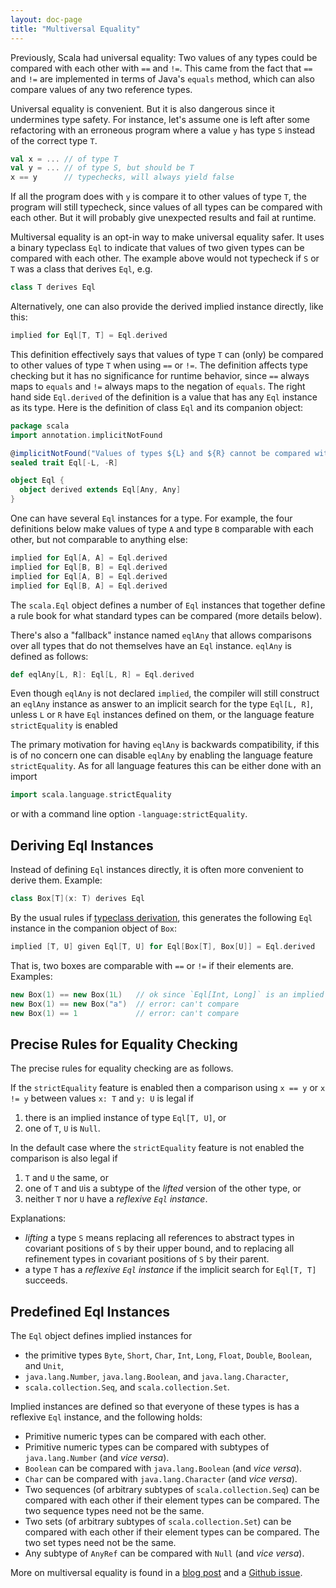```yaml
---
layout: doc-page
title: "Multiversal Equality"
---
```


Previously, Scala had universal equality: Two values of any types
could be compared with each other with `==` and `!=`. This came from
the fact that `==` and `!=` are implemented in terms of Java's
`equals` method, which can also compare values of any two reference
types.

Universal equality is convenient. But it is also dangerous since it
undermines type safety. For instance, let's assume one is left after some refactoring
with an erroneous program where a value `y` has type `S` instead of the correct type `T`.

```scala
val x = ... // of type T
val y = ... // of type S, but should be T
x == y      // typechecks, will always yield false
```

If all the program does with `y` is compare it to other values of type `T`, the program will still typecheck, since values of all types can be compared with each other.
But it will probably give unexpected results and fail at runtime.

Multiversal equality is an opt-in way to make universal equality
safer. It uses a binary typeclass `Eql` to indicate that values of
two given types can be compared with each other.
The example above would not typecheck if `S` or `T` was a class
that derives `Eql`, e.g.
```scala
class T derives Eql
```
Alternatively, one can also provide the derived implied instance directly, like this:
```scala
implied for Eql[T, T] = Eql.derived
```
This definition effectively says that values of type `T` can (only) be
compared to other values of type `T` when using `==` or `!=`. The definition
affects type checking but it has no significance for runtime
behavior, since `==` always maps to `equals` and `!=` always maps to
the negation of `equals`. The right hand side `Eql.derived` of the definition
is a value that has any `Eql` instance as its type. Here is the definition of class
`Eql` and its companion object:
```scala
package scala
import annotation.implicitNotFound

@implicitNotFound("Values of types ${L} and ${R} cannot be compared with == or !=")
sealed trait Eql[-L, -R]

object Eql {
  object derived extends Eql[Any, Any]
}
```

One can have several `Eql` instances for a type. For example, the four
definitions below make values of type `A` and type `B` comparable with
each other, but not comparable to anything else:

```scala
implied for Eql[A, A] = Eql.derived
implied for Eql[B, B] = Eql.derived
implied for Eql[A, B] = Eql.derived
implied for Eql[B, A] = Eql.derived
```
The `scala.Eql` object defines a number of `Eql` instances that together
define a rule book for what standard types can be compared (more details below).

There's also a "fallback" instance named `eqlAny` that allows comparisons
over all types that do not themselves have an `Eql` instance.  `eqlAny` is
defined as follows:

```scala
def eqlAny[L, R]: Eql[L, R] = Eql.derived
```

Even though `eqlAny` is not declared `implied`, the compiler will still
construct an `eqlAny` instance as answer to an implicit search for the
type `Eql[L, R]`, unless `L` or `R` have `Eql` instances
defined on them, or the language feature `strictEquality` is enabled

The primary motivation for having `eqlAny` is backwards compatibility,
if this is of no concern one can disable `eqlAny` by enabling the language
feature `strictEquality`. As for all language features this can be either
done with an import

```scala
import scala.language.strictEquality
```
or with a command line option `-language:strictEquality`.

## Deriving Eql Instances

Instead of defining `Eql` instances directly, it is often more convenient to derive them. Example:
```scala
class Box[T](x: T) derives Eql
```
By the usual rules if [typeclass derivation](./derivation.html),
this generates the following `Eql` instance in the companion object of `Box`:
```scala
implied [T, U] given Eql[T, U] for Eql[Box[T], Box[U]] = Eql.derived
```
That is, two boxes are comparable with `==` or `!=` if their elements are. Examples:
```scala
new Box(1) == new Box(1L)   // ok since `Eql[Int, Long]` is an implied instance
new Box(1) == new Box("a")  // error: can't compare
new Box(1) == 1             // error: can't compare
```

## Precise Rules for Equality Checking

The precise rules for equality checking are as follows.

If the `strictEquality` feature is enabled then
a comparison using `x == y` or `x != y` between values `x: T` and `y: U`
is legal if

 1. there is an implied instance of type `Eql[T, U]`, or
 2. one of `T`, `U` is `Null`.

In the default case where the `strictEquality` feature is not enabled the comparison is
also legal if

 1. `T` and `U` the same, or
 2. one of `T` and `U`is a subtype of the _lifted_ version of the other type, or
 3. neither `T` nor `U` have a _reflexive `Eql` instance_.

Explanations:

 - _lifting_ a type `S` means replacing all references to  abstract types
   in covariant positions of `S` by their upper bound, and to replacing
   all refinement types in covariant positions of `S` by their parent.
 - a type `T` has a _reflexive `Eql` instance_ if the implicit search for `Eql[T, T]`
   succeeds.

## Predefined Eql Instances

The `Eql` object defines implied instances for
 - the primitive types `Byte`, `Short`, `Char`, `Int`, `Long`, `Float`, `Double`, `Boolean`,  and `Unit`,
 - `java.lang.Number`, `java.lang.Boolean`, and `java.lang.Character`,
 - `scala.collection.Seq`, and `scala.collection.Set`.

Implied instances are defined so that everyone of these types is has a reflexive `Eql` instance, and the following holds:

 - Primitive numeric types can be compared with each other.
 - Primitive numeric types can be compared with subtypes of `java.lang.Number` (and _vice versa_).
 - `Boolean` can be compared with `java.lang.Boolean` (and _vice versa_).
 - `Char` can be compared with `java.lang.Character` (and _vice versa_).
 - Two sequences (of arbitrary subtypes of `scala.collection.Seq`) can be compared
   with each other if their element types can be compared. The two sequence types
   need not be the same.
 - Two sets (of arbitrary subtypes of `scala.collection.Set`) can be compared
   with each other if their element types can be compared. The two set types
   need not be the same.
 - Any subtype of `AnyRef` can be compared with `Null` (and _vice versa_).

More on multiversal equality is found in a [blog post](http://www.scala-lang.org/blog/2016/05/06/multiversal-equality.html)
and a [Github issue](https://github.com/lampepfl/dotty/issues/1247).
